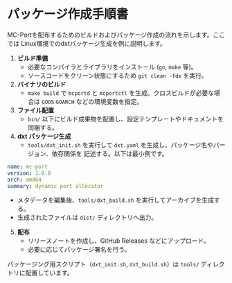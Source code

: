 # パッケージ作成手順書

MC-Portを配布するためのビルドおよびパッケージ作成の流れを示します。ここでは
Linux環境でのdxtパッケージ生成を例に説明します。

1. **ビルド準備**
   - 必要なコンパイラとライブラリをインストール (`go`, `make` 等)。
   - ソースコードをクリーン状態にするため `git clean -fdx` を実行。
2. **バイナリのビルド**
   - `make build` で `mcportd` と `mcportctl` を生成。クロスビルドが必要な場合は
     `GOOS` `GOARCH` などの環境変数を指定。
3. **ファイル配置**
   - `bin/` 以下にビルド成果物を配置し、設定テンプレートやドキュメントを同梱する。
4. **dxt パッケージ生成**
   - `tools/dxt_init.sh` を実行して `dxt.yaml` を生成し、パッケージ名やバージョン、依存関係を
     記述する。以下は最小例です。

```yaml
name: mc-port
version: 1.0.0
arch: amd64
summary: dynamic port allocator
```

   - メタデータを編集後、`tools/dxt_build.sh` を実行してアーカイブを生成する。
   - 生成されたファイルは `dist/` ディレクトリへ出力。
5. **配布**
   - リリースノートを作成し、GitHub Releases などにアップロード。
   - 必要に応じてパッケージ署名を行う。

パッケージング用スクリプト（`dxt_init.sh`, `dxt_build.sh`）は `tools/` ディレクトリに配置しています。
